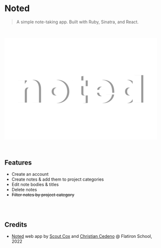 # Noted

> A simple note-taking app. Built with Ruby, Sinatra, and React.

<br>

![logo](public/noted-wide-1.png)

<br>


## Features
+ Create an account
+ Create notes & add them to project categories
+ Edit note bodies & titles
+ Delete notes
+ ~~Filter notes by project category~~

<br>
<br>

## Credits
+ [Noted](https://github.com/superlunch/phase-3-proj) web app by [Scout Cox](https://github.com/superlunch) and [Christian Cedeno](https://github.com/cedenoc181) @ Flatiron School, 2022